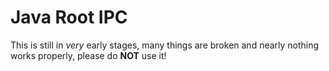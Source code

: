 # Java Root IPC

This is still in *very* early stages, many things are broken and nearly nothing works properly, please do **NOT** use it!
